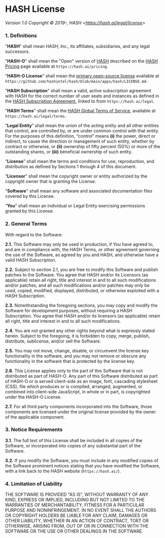 [hash global terms of service]: https://hash.ai/legal/terms?utm_medium=organic&utm_source=github_license_hash-license
[hash pricing]: https://hash.ai/pricing
[hash subscription agreement]: https://hash.ai/legal?utm_medium=organic&utm_source=github_license_hash-license
[primary open-source license]: https://github.com/hashintel/hash/blob/main/apps/hash/LICENSE.md

# HASH License

_Version 1.0_
_Copyright © 2019–, HASH &lt;<https://hash.ai/legal/license>&gt;_

### 1. Definitions

"**HASH**" shall mean _HASH, Inc._, its affiliates, subsidiaries, and any legal
successors.

"**HASH-O**" shall mean the "Open" version of [HASH](https://hash.ai/platform/hash)
described on the [HASH Pricing] page available at `https://hash.ai/pricing`.

"**HASH-O License**" shall mean the [primary open-source license] available at
`https://github.com/hashintel/hash/blob/main/apps/hash/LICENSE.md`.

"**HASH Subscription**" shall mean a valid, active subscription agreement with HASH
for the correct number of user seats and instances as defined in the [HASH
Subscription Agreement], linked to from `https://hash.ai/legal`.

"**HASH Terms**" shall mean the [HASH Global Terms of Service], available at
`https://hash.ai/legal/terms`.

“**Legal Entity**” shall mean the union of the acting entity and all other entities
that control, are controlled by, or are under common control with that entity.
For the purposes of this definition, “control” means **(i)** the power, direct or
indirect, to cause the direction or management of such entity, whether by
contract or otherwise, or **(ii)** ownership of fifty percent (50%) or more of the
outstanding shares, or **(iii)** beneficial ownership of such entity.

“**License**” shall mean the terms and conditions for use, reproduction, and
distribution as defined by Sections 1 through 4 of this document.

“**Licensor**” shall mean the copyright owner or entity authorized by the copyright
owner that is granting the License.

"**Software**" shall mean any software and associated documentation files covered
by this License.

“**You**” shall mean an individual or Legal Entity exercising permissions granted by
this License.

### 2. General Terms

With regard to the Software:

**2.1.** This Software may only be used in production, if You have agreed to, and
are in compliance with, the HASH Terms, or other agreement governing the use of
the Software, as agreed by you and HASH, and otherwise have a valid HASH
Subscription.

**2.2.** Subject to section 2.1, you are free to modify this Software and publish
patches to the Software. You agree that HASH and/or its Licensors (as applicable)
retain all right, title and interest in and to all such modifications and/or
patches, and all such modifications and/or patches may only be used, copied,
modified, displayed, distributed, or otherwise exploited with a HASH Subscription.

**2.3.** Notwithstanding the foregoing sections, you may copy and modify the
Software for development purposes, without requiring a HASH Subscription. You
agree that HASH and/or its licensors (as applicable) retain all right, title
and interest in and to all such modifications.

**2.4.** You are not granted any other rights beyond what is expressly stated
herein. Subject to the foregoing, it is forbidden to copy, merge, publish,
distribute, sublicense, and/or sell the Software.

**2.5.** You may not move, change, disable, or circumvent the license key
functionality in the software, and you may not remove or obscure any
functionality in the software that is protected by the license key.

**2.6.** This License applies only to the part of this Software that is not
distributed as part of HASH-O. Any part of this Software distributed as part of
HASH-O or is served client-side as an image, font, cascading stylesheet (CSS),
file which produces or is compiled, arranged, augmented, or combined into
client-side JavaScript, in whole or in part, is copyrighted under the HASH-O
License.

**2.7.** For all third party components incorporated into the Software, those
components are licensed under the original license provided by the owner of the
applicable component.

### 3. Notice Requirements

**3.1.** The full text of this License shall be included in all copies of the
Software, or incorporated into copies of any substantial part of the Software.

**3.2.** If you modify the Software, you must include in any modified copies
of the Software prominent notices stating that you have modified the Software,
with a link back to the HASH website (`https://hash.ai/`).

### 4. Limitation of Liability

THE SOFTWARE IS PROVIDED "AS IS", WITHOUT WARRANTY OF ANY KIND, EXPRESS OR
IMPLIED, INCLUDING BUT NOT LIMITED TO THE WARRANTIES OF MERCHANTABILITY,
FITNESS FOR A PARTICULAR PURPOSE AND NONINFRINGEMENT. IN NO EVENT SHALL THE
AUTHORS OR COPYRIGHT HOLDERS BE LIABLE FOR ANY CLAIM, DAMAGES OR OTHER
LIABILITY, WHETHER IN AN ACTION OF CONTRACT, TORT OR OTHERWISE, ARISING FROM,
OUT OF OR IN CONNECTION WITH THE SOFTWARE OR THE USE OR OTHER DEALINGS IN THE
SOFTWARE.
